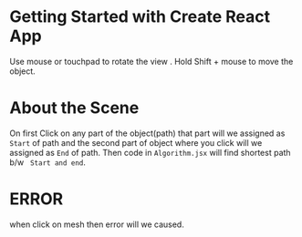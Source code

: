 # Getting Started with Create React App
Use mouse or touchpad to rotate the view . 
Hold Shift + mouse to move the object.

# About the Scene 
On first Click on any part of the object(path) that part will we assigned as `Start` of path and the second part of object where you click will we assigned as `End` of path. Then code in `Algorithm.jsx` will find shortest path b/w ` Start and end`.

# ERROR 
when click on mesh then error will we caused.